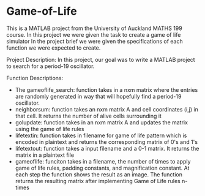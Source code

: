# Game-of-Life
This is a MATLAB project from the University of Auckland MATHS 199 course.
In this project we were given the task to create a game of life simulator
In the project brief we were given the specifications of each function we were expected to create.

Project Description:
In this project, our goal was to write a MATLAB project to search for a period-19 oscillator.

Function Descriptions:

- The gameoflife_search: function takes in a nxm matrix where the entries are randomly generated in way that will hopefully find a period-19 oscillator.
- neighborsum: function takes an nxm matrix A and cell coordinates (i,j) in that cell. It returns the number of alive cells surrounding it
- golupdate: function takes in an nxm matrix A and updates the matrix using the game of life rules
- lifetextin: function takes in filename for game of life pattern which is encoded in plaintext and returns the corresponding matrix of 0's and 1's 
- lifetextout: function takes a input filename and a 0-1 matrix. It returns the matrix in a plaintext file
- gameoflife: funciton takes in a filename, the number of times to apply game of life rules, padding constants, and magnification constant. At each step the function shows the result as an image. The function returns the resulting matrix after implementing Game of Life rules n-times
